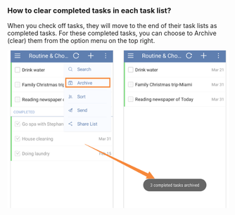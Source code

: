 ### How to clear completed tasks in each task list?
When you check off tasks, they will move to the end of their task lists as completed tasks. For these completed tasks, you can choose to Archive (clear) them from the option menu on the top right.

![](../images/archive.png)

